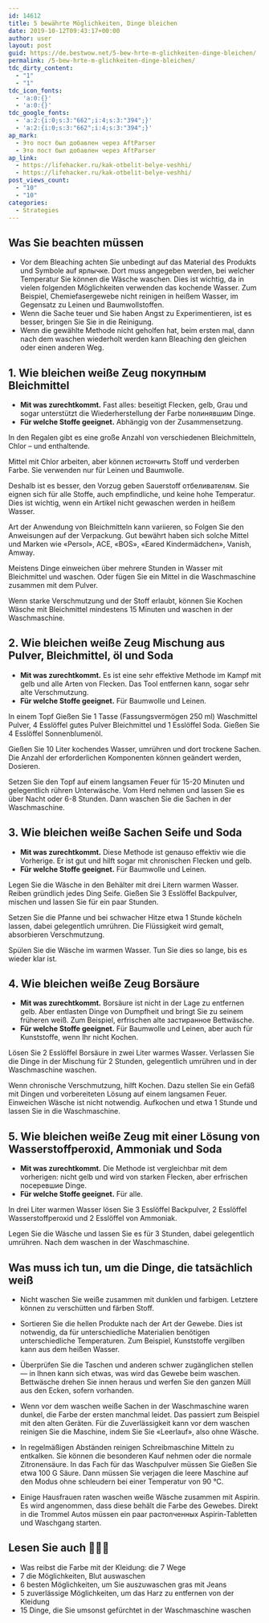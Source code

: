 ```yaml
---
id: 14612
title: 5 bewährte Möglichkeiten, Dinge bleichen
date: 2019-10-12T09:43:17+00:00
author: user
layout: post
guid: https://de.bestwow.net/5-bew-hrte-m-glichkeiten-dinge-bleichen/
permalink: /5-bew-hrte-m-glichkeiten-dinge-bleichen/
tdc_dirty_content:
  - "1"
  - "1"
tdc_icon_fonts:
  - 'a:0:{}'
  - 'a:0:{}'
tdc_google_fonts:
  - 'a:2:{i:0;s:3:"662";i:4;s:3:"394";}'
  - 'a:2:{i:0;s:3:"662";i:4;s:3:"394";}'
ap_mark:
  - Это пост был добавлен через AftParser
  - Это пост был добавлен через AftParser
ap_link:
  - https://lifehacker.ru/kak-otbelit-belye-veshhi/
  - https://lifehacker.ru/kak-otbelit-belye-veshhi/
post_views_count:
  - "10"
  - "10"
categories:
  - Strategies
---
```

## Was Sie beachten müssen

  * Vor dem Bleaching achten Sie unbedingt auf das Material des Produkts und Symbole auf ярлычке. Dort muss angegeben werden, bei welcher Temperatur Sie können die Wäsche waschen. Dies ist wichtig, da in vielen folgenden Möglichkeiten verwenden das kochende Wasser. Zum Beispiel, Chemiefasergewebe nicht reinigen in heißem Wasser, im Gegensatz zu Leinen und Baumwollstoffen.
  * Wenn die Sache teuer und Sie haben Angst zu Experimentieren, ist es besser, bringen Sie Sie in die Reinigung.
  * Wenn die gewählte Methode nicht geholfen hat, beim ersten mal, dann nach dem waschen wiederholt werden kann Bleaching den gleichen oder einen anderen Weg.

## 1. Wie bleichen weiße Zeug покупным Bleichmittel

  * **Mit was zurechtkommt.** Fast alles: beseitigt Flecken, gelb, Grau und sogar unterstützt die Wiederherstellung der Farbe полинявшим Dinge.
  * **Für welche Stoffe geeignet.** Abhängig von der Zusammensetzung.

In den Regalen gibt es eine große Anzahl von verschiedenen Bleichmitteln, Chlor &#8211; und enthaltende.

Mittel mit Chlor arbeiten, aber können истончить Stoff und verderben Farbe. Sie verwenden nur für Leinen und Baumwolle.

Deshalb ist es besser, den Vorzug geben Sauerstoff отбеливателям. Sie eignen sich für alle Stoffe, auch empfindliche, und keine hohe Temperatur. Dies ist wichtig, wenn ein Artikel nicht gewaschen werden in heißem Wasser.

Art der Anwendung von Bleichmitteln kann variieren, so Folgen Sie den Anweisungen auf der Verpackung. Gut bewährt haben sich solche Mittel und Marken wie «Persol», ACE, «BOS», «Eared Kindermädchen», Vanish, Amway.

Meistens Dinge einweichen über mehrere Stunden in Wasser mit Bleichmittel und waschen. Oder fügen Sie ein Mittel in die Waschmaschine zusammen mit dem Pulver.

Wenn starke Verschmutzung und der Stoff erlaubt, können Sie Kochen Wäsche mit Bleichmittel mindestens 15 Minuten und waschen in der Waschmaschine.

## 2. Wie bleichen weiße Zeug Mischung aus Pulver, Bleichmittel, öl und Soda

  * **Mit was zurechtkommt.** Es ist eine sehr effektive Methode im Kampf mit gelb und alle Arten von Flecken. Das Tool entfernen kann, sogar sehr alte Verschmutzung.
  * **Für welche Stoffe geeignet.** Für Baumwolle und Leinen.

In einem Topf Gießen Sie 1 Tasse (Fassungsvermögen 250 ml) Waschmittel Pulver, 4 Esslöffel gutes Pulver Bleichmittel und 1 Esslöffel Soda. Gießen Sie 4 Esslöffel Sonnenblumenöl.

Gießen Sie 10 Liter kochendes Wasser, umrühren und dort trockene Sachen. Die Anzahl der erforderlichen Komponenten können geändert werden, Dosieren.

Setzen Sie den Topf auf einem langsamen Feuer für 15-20 Minuten und gelegentlich rühren Unterwäsche. Vom Herd nehmen und lassen Sie es über Nacht oder 6-8 Stunden. Dann waschen Sie die Sachen in der Waschmaschine.</p> 

## 3. Wie bleichen weiße Sachen Seife und Soda

  * **Mit was zurechtkommt.** Diese Methode ist genauso effektiv wie die Vorherige. Er ist gut und hilft sogar mit chronischen Flecken und gelb.
  * **Für welche Stoffe geeignet.** Für Baumwolle und Leinen.

Legen Sie die Wäsche in den Behälter mit drei Litern warmen Wasser. Reiben gründlich jedes Ding Seife. Gießen Sie 3 Esslöffel Backpulver, mischen und lassen Sie für ein paar Stunden.

Setzen Sie die Pfanne und bei schwacher Hitze etwa 1 Stunde köcheln lassen, dabei gelegentlich umrühren. Die Flüssigkeit wird gemalt, absorbieren Verschmutzung.

Spülen Sie die Wäsche im warmen Wasser. Tun Sie dies so lange, bis es wieder klar ist.

<div>
</div>

## 4. Wie bleichen weiße Zeug Borsäure

  * **Mit was zurechtkommt.** Borsäure ist nicht in der Lage zu entfernen gelb. Aber entlasten Dinge von Dumpfheit und bringt Sie zu seinem früheren weiß. Zum Beispiel, erfrischen alte застиранное Bettwäsche.
  * **Für welche Stoffe geeignet.** Für Baumwolle und Leinen, aber auch für Kunststoffe, wenn Ihr nicht Kochen.

Lösen Sie 2 Esslöffel Borsäure in zwei Liter warmes Wasser. Verlassen Sie die Dinge in der Mischung für 2 Stunden, gelegentlich umrühren und in der Waschmaschine waschen.

Wenn chronische Verschmutzung, hilft Kochen. Dazu stellen Sie ein Gefäß mit Dingen und vorbereiteten Lösung auf einem langsamen Feuer. Einweichen Wäsche ist nicht notwendig. Aufkochen und etwa 1 Stunde und lassen Sie in die Waschmaschine.

## 5. Wie bleichen weiße Zeug mit einer Lösung von Wasserstoffperoxid, Ammoniak und Soda

  * **Mit was zurechtkommt.** Die Methode ist vergleichbar mit dem vorherigen: nicht gelb und wird von starken Flecken, aber erfrischen посеревшие Dinge.
  * **Für welche Stoffe geeignet.** Für alle.

In drei Liter warmen Wasser lösen Sie 3 Esslöffel Backpulver, 2 Esslöffel Wasserstoffperoxid und 2 Esslöffel von Ammoniak.

Legen Sie die Wäsche und lassen Sie es für 3 Stunden, dabei gelegentlich umrühren. Nach dem waschen in der Waschmaschine.

## Was muss ich tun, um die Dinge, die tatsächlich weiß

  * <p class="p1">
      Nicht waschen Sie weiße zusammen mit dunklen und farbigen. Letztere können zu verschütten und färben Stoff.
    </p>

  * <p class="p1">
      Sortieren Sie die hellen Produkte nach der Art der Gewebe. Dies ist notwendig, da für unterschiedliche Materialien benötigen unterschiedliche Temperaturen. Zum Beispiel, Kunststoffe vergilben kann aus dem heißen Wasser.
    </p>

  * <p class="p1">
      Überprüfen Sie die Taschen und anderen schwer zugänglichen stellen — in Ihnen kann sich etwas, was wird das Gewebe beim waschen. Bettwäsche drehen Sie innen heraus und werfen Sie den ganzen Müll aus den Ecken, sofern vorhanden.
    </p>

  * <p class="p1">
      Wenn vor dem waschen weiße Sachen in der Waschmaschine waren dunkel, die Farbe der ersten manchmal leidet. Das passiert zum Beispiel mit den alten Geräten. Für die Zuverlässigkeit kann vor dem waschen reinigen Sie die Maschine, indem Sie Sie «Leerlauf», also ohne Wäsche.
    </p>

  * <p class="p1">
      In regelmäßigen Abständen reinigen Schreibmaschine Mitteln zu entkalken. Sie können die besonderen Kauf nehmen oder die normale Zitronensäure. In das Fach für das Waschpulver müssen Sie Gießen Sie etwa 100 G Säure. Dann müssen Sie verjagen die leere Maschine auf den Modus ohne schleudern bei einer Temperatur von 90 °C.
    </p>

  * <p class="p1">
      Einige Hausfrauen raten waschen weiße Wäsche zusammen mit Aspirin. Es wird angenommen, dass diese behält die Farbe des Gewebes. Direkt in die Trommel Autos müssen ein paar растолченных Aspirin-Tabletten und Waschgang starten.
    </p>

<div>
  <h2 class="read-also__title">
    <span>Lesen Sie auch</span> <span>🚿👚👖 </span>
  </h2>
  
  <ul class="read-also__list">
    <li>
      Was reibst die Farbe mit der Kleidung: die 7 Wege
    </li>
    <li>
      7 die Möglichkeiten, Blut auswaschen
    </li>
    <li>
      6 besten Möglichkeiten, um Sie auszuwaschen gras mit Jeans
    </li>
    <li>
      5 zuverlässige Möglichkeiten, um das Harz zu entfernen von der Kleidung
    </li>
    <li>
      15 Dinge, die Sie umsonst gefürchtet in der Waschmaschine waschen
    </li>
  </ul>
</div>